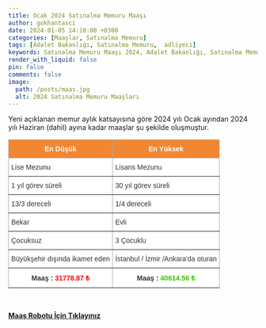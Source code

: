 ```yaml
---
title: Ocak 2024 Satınalma Memuru Maaşı
author: gokhantasci
date: 2024-01-05 14:10:00 +0300
categories: [Maaşlar, Satınalma Memuru]
tags: [Adalet Bakanlığı, Satınalma Memuru,  adliyeci]
keywords: Satınalma Memuru Maaşı 2024, Adalet Bakanlığı, Satınalma Memuru Maaşı, en düşük Satınalma Memuru Maaşı, sözleşmeli Satınalma Memuru maaşı, sözleşmeli Satınalma Memuru Maaşı, Yargıtay, Satınalma Memuru Alımı Ne Zaman, Satınalma Memuru nedir?, Satınalma Memuru nasıl olunur, Satınalma Memurulik şartları, Satınalma Memuru ne iş yapar?
render_with_liquid: false
pin: false
comments: false
image:
  path: /posts/maas.jpg
  alt: 2024 Satınalma Memuru Maaşları
---
```


Yeni açıklanan memur aylık katsayısına göre 2024 yılı Ocak ayından 2024 yılı Haziran (dahil) ayına kadar maaşlar şu şekilde oluşmuştur.

<style type="text/css">
.tg  {border-collapse:collapse;border-color:#aaa;border-spacing:0;}
.tg td{background-color:#fff;border-color:#aaa;border-style:solid;border-width:1px;color:#333;
  font-family:Arial, sans-serif;font-size:14px;overflow:hidden;padding:10px 5px;word-break:normal;}
.tg th{background-color:#f38630;border-color:#aaa;border-style:solid;border-width:1px;color:#fff;
  font-family:Arial, sans-serif;font-size:14px;font-weight:normal;overflow:hidden;padding:10px 5px;word-break:normal;}
.tg .tg-c3ow{border-color:inherit;text-align:center;vertical-align:top}
.tg .tg-0pky{border-color:inherit;text-align:left;vertical-align:top}
.tg .tg-dvpl{border-color:inherit;text-align:right;vertical-align:top}
</style>
<table class="tg">
<thead>
  <tr>
    <th class="tg-c3ow"><span style="font-weight:bold">En Düşük</span></th>
    <th class="tg-c3ow"><span style="font-weight:bold">En Yüksek</span></th>
  </tr>
</thead>
<tbody>
  <tr>
    <td class="tg-0pky">Lise Mezunu</td>
    <td class="tg-0pky">Lisans Mezunu</td>
  </tr>
  <tr>
    <td class="tg-0pky">1 yıl görev süreli</td>
    <td class="tg-0pky">30 yıl görev süreli</td>
  </tr>
  <tr>
    <td class="tg-0pky">13/3 dereceli</td>
    <td class="tg-0pky">1/4 dereceli</td>
  </tr>
  <tr>
    <td class="tg-0pky">Bekar</td>
    <td class="tg-0pky">Evli</td>
  </tr>
  <tr>
    <td class="tg-0pky">Çocuksuz</td>
    <td class="tg-0pky">3 Çocuklu</td>
  </tr>
  <tr>
    <td class="tg-dvpl">Büyükşehir dışında ikamet eden</td>
    <td class="tg-0pky">İstanbul / İzmir /Ankara'da oturan</td>
  </tr>
  <tr>
    <td class="tg-c3ow"><span style="font-weight:bold">Maaş : </span><span style="font-weight:bold;color:#FE0000">31778.87 ₺</span></td>
    <td class="tg-c3ow"><span style="font-weight:bold">Maaş : </span><span style="font-weight:bold;color:#32CB00">40614.56 ₺</span></td>
  </tr>
</tbody>
</table>

<span><br>

[**Maaş Robotu İçin Tıklayınız**](https://adliyeci.com.tr/maasyeni/)
